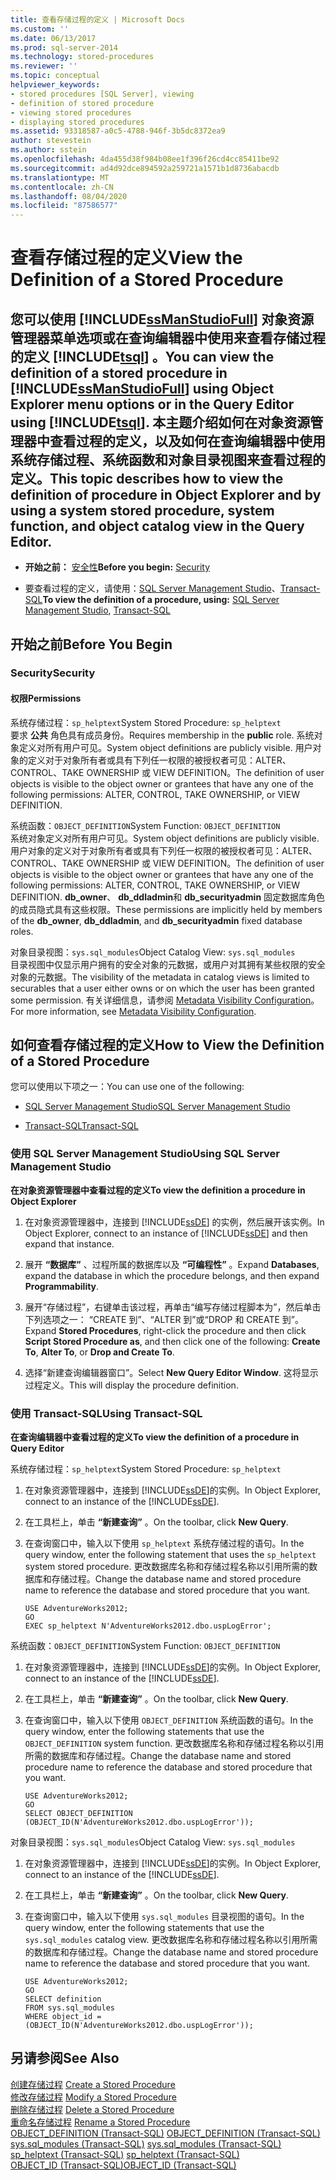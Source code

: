 ```yaml
---
title: 查看存储过程的定义 | Microsoft Docs
ms.custom: ''
ms.date: 06/13/2017
ms.prod: sql-server-2014
ms.technology: stored-procedures
ms.reviewer: ''
ms.topic: conceptual
helpviewer_keywords:
- stored procedures [SQL Server], viewing
- definition of stored procedure
- viewing stored procedures
- displaying stored procedures
ms.assetid: 93318587-a0c5-4788-946f-3b5dc8372ea9
author: stevestein
ms.author: sstein
ms.openlocfilehash: 4da455d38f984b08ee1f396f26cd4cc85411be92
ms.sourcegitcommit: ad4d92dce894592a259721a1571b1d8736abacdb
ms.translationtype: MT
ms.contentlocale: zh-CN
ms.lasthandoff: 08/04/2020
ms.locfileid: "87586577"
---
```

# <a name="view-the-definition-of-a-stored-procedure"></a><span data-ttu-id="982f8-102">查看存储过程的定义</span><span class="sxs-lookup"><span data-stu-id="982f8-102">View the Definition of a Stored Procedure</span></span>
    
##  <a name="you-can-view-the-definition-of-a-stored-procedure-in-ssmanstudiofull-using-object-explorer-menu-options-or-in-the-query-editor-using-tsql-this-topic-describes-how-to-view-the-definition-of-procedure-in-object-explorer-and-by-using-a-system-stored-procedure-system-function-and-object-catalog-view-in-the-query-editor"></a><a name="Top"></a><span data-ttu-id="982f8-103">您可以使用 [!INCLUDE[ssManStudioFull](../../includes/ssmanstudiofull-md.md)] 对象资源管理器菜单选项或在查询编辑器中使用来查看存储过程的定义 [!INCLUDE[tsql](../../includes/tsql-md.md)] 。</span><span class="sxs-lookup"><span data-stu-id="982f8-103">You can view the definition of a stored procedure in [!INCLUDE[ssManStudioFull](../../includes/ssmanstudiofull-md.md)] using Object Explorer menu options or in the Query Editor using [!INCLUDE[tsql](../../includes/tsql-md.md)].</span></span> <span data-ttu-id="982f8-104">本主题介绍如何在对象资源管理器中查看过程的定义，以及如何在查询编辑器中使用系统存储过程、系统函数和对象目录视图来查看过程的定义。</span><span class="sxs-lookup"><span data-stu-id="982f8-104">This topic describes how to view the definition of procedure in Object Explorer and by using a system stored procedure, system function, and object catalog view in the Query Editor.</span></span>  
  
-   <span data-ttu-id="982f8-105">**开始之前：** [安全性](#Security)</span><span class="sxs-lookup"><span data-stu-id="982f8-105">**Before you begin:**  [Security](#Security)</span></span>  
  
-   <span data-ttu-id="982f8-106">要查看过程的定义，请使用：[SQL Server Management Studio](#SSMSProcedure)、[Transact-SQL](#TsqlProcedure)</span><span class="sxs-lookup"><span data-stu-id="982f8-106">**To view the definition of a procedure, using:**  [SQL Server Management Studio](#SSMSProcedure), [Transact-SQL](#TsqlProcedure)</span></span>  
  
##  <a name="before-you-begin"></a><a name="BeforeYouBegin"></a> <span data-ttu-id="982f8-107">开始之前</span><span class="sxs-lookup"><span data-stu-id="982f8-107">Before You Begin</span></span>  
  
###  <a name="security"></a><a name="Security"></a> <span data-ttu-id="982f8-108">Security</span><span class="sxs-lookup"><span data-stu-id="982f8-108">Security</span></span>  
  
####  <a name="permissions"></a><a name="Permissions"></a> <span data-ttu-id="982f8-109">权限</span><span class="sxs-lookup"><span data-stu-id="982f8-109">Permissions</span></span>  
 <span data-ttu-id="982f8-110">系统存储过程：`sp_helptext`</span><span class="sxs-lookup"><span data-stu-id="982f8-110">System Stored Procedure: `sp_helptext`</span></span>  
 <span data-ttu-id="982f8-111">要求 **公共** 角色具有成员身份。</span><span class="sxs-lookup"><span data-stu-id="982f8-111">Requires membership in the **public** role.</span></span> <span data-ttu-id="982f8-112">系统对象定义对所有用户可见。</span><span class="sxs-lookup"><span data-stu-id="982f8-112">System object definitions are publicly visible.</span></span> <span data-ttu-id="982f8-113">用户对象的定义对于对象所有者或具有下列任一权限的被授权者可见：ALTER、CONTROL、TAKE OWNERSHIP 或 VIEW DEFINITION。</span><span class="sxs-lookup"><span data-stu-id="982f8-113">The definition of user objects is visible to the object owner or grantees that have any one of the following permissions: ALTER, CONTROL, TAKE OWNERSHIP, or VIEW DEFINITION.</span></span>  
  
 <span data-ttu-id="982f8-114">系统函数：`OBJECT_DEFINITION`</span><span class="sxs-lookup"><span data-stu-id="982f8-114">System Function: `OBJECT_DEFINITION`</span></span>  
 <span data-ttu-id="982f8-115">系统对象定义对所有用户可见。</span><span class="sxs-lookup"><span data-stu-id="982f8-115">System object definitions are publicly visible.</span></span> <span data-ttu-id="982f8-116">用户对象的定义对于对象所有者或具有下列任一权限的被授权者可见：ALTER、CONTROL、TAKE OWNERSHIP 或 VIEW DEFINITION。</span><span class="sxs-lookup"><span data-stu-id="982f8-116">The definition of user objects is visible to the object owner or grantees that have any one of the following permissions: ALTER, CONTROL, TAKE OWNERSHIP, or VIEW DEFINITION.</span></span> <span data-ttu-id="982f8-117">**db_owner**、 **db_ddladmin**和 **db_securityadmin** 固定数据库角色的成员隐式具有这些权限。</span><span class="sxs-lookup"><span data-stu-id="982f8-117">These permissions are implicitly held by members of the **db_owner**, **db_ddladmin**, and **db_securityadmin** fixed database roles.</span></span>  
  
 <span data-ttu-id="982f8-118">对象目录视图：`sys.sql_modules`</span><span class="sxs-lookup"><span data-stu-id="982f8-118">Object Catalog View: `sys.sql_modules`</span></span>  
 <span data-ttu-id="982f8-119">目录视图中仅显示用户拥有的安全对象的元数据，或用户对其拥有某些权限的安全对象的元数据。</span><span class="sxs-lookup"><span data-stu-id="982f8-119">The visibility of the metadata in catalog views is limited to securables that a user either owns or on which the user has been granted some permission.</span></span> <span data-ttu-id="982f8-120">有关详细信息，请参阅 [Metadata Visibility Configuration](../security/metadata-visibility-configuration.md)。</span><span class="sxs-lookup"><span data-stu-id="982f8-120">For more information, see [Metadata Visibility Configuration](../security/metadata-visibility-configuration.md).</span></span>  
  
##  <a name="how-to-view-the-definition-of-a-stored-procedure"></a><a name="Procedures"></a> <span data-ttu-id="982f8-121">如何查看存储过程的定义</span><span class="sxs-lookup"><span data-stu-id="982f8-121">How to View the Definition of a Stored Procedure</span></span>  
 <span data-ttu-id="982f8-122">您可以使用以下项之一：</span><span class="sxs-lookup"><span data-stu-id="982f8-122">You can use one of the following:</span></span>  
  
-   [<span data-ttu-id="982f8-123">SQL Server Management Studio</span><span class="sxs-lookup"><span data-stu-id="982f8-123">SQL Server Management Studio</span></span>](#SSMSProcedure)  
  
-   [<span data-ttu-id="982f8-124">Transact-SQL</span><span class="sxs-lookup"><span data-stu-id="982f8-124">Transact-SQL</span></span>](#TsqlProcedure)  
  
###  <a name="using-sql-server-management-studio"></a><a name="SSMSProcedure"></a> <span data-ttu-id="982f8-125">使用 SQL Server Management Studio</span><span class="sxs-lookup"><span data-stu-id="982f8-125">Using SQL Server Management Studio</span></span>  
 <span data-ttu-id="982f8-126">**在对象资源管理器中查看过程的定义**</span><span class="sxs-lookup"><span data-stu-id="982f8-126">**To view the definition a procedure in Object Explorer**</span></span>  
  
1.  <span data-ttu-id="982f8-127">在对象资源管理器中，连接到 [!INCLUDE[ssDE](../../includes/ssde-md.md)] 的实例，然后展开该实例。</span><span class="sxs-lookup"><span data-stu-id="982f8-127">In Object Explorer, connect to an instance of [!INCLUDE[ssDE](../../includes/ssde-md.md)] and then expand that instance.</span></span>  
  
2.  <span data-ttu-id="982f8-128">展开 **“数据库”** 、过程所属的数据库以及 **“可编程性”** 。</span><span class="sxs-lookup"><span data-stu-id="982f8-128">Expand **Databases**, expand the database in which the procedure belongs, and then expand **Programmability**.</span></span>  
  
3.  <span data-ttu-id="982f8-129">展开“存储过程”，右键单击该过程，再单击“编写存储过程脚本为”，然后单击下列选项之一： “CREATE 到”、“ALTER 到”或“DROP 和 CREATE 到”。</span><span class="sxs-lookup"><span data-stu-id="982f8-129">Expand **Stored Procedures**, right-click the procedure and then click **Script Stored Procedure as**, and then click one of the following: **Create To**, **Alter To**, or **Drop and Create To**.</span></span>  
  
4.  <span data-ttu-id="982f8-130">选择“新建查询编辑器窗口”。</span><span class="sxs-lookup"><span data-stu-id="982f8-130">Select **New Query Editor Window**.</span></span> <span data-ttu-id="982f8-131">这将显示过程定义。</span><span class="sxs-lookup"><span data-stu-id="982f8-131">This will display the procedure definition.</span></span>  
  
###  <a name="using-transact-sql"></a><a name="TsqlProcedure"></a> <span data-ttu-id="982f8-132">使用 Transact-SQL</span><span class="sxs-lookup"><span data-stu-id="982f8-132">Using Transact-SQL</span></span>  
 <span data-ttu-id="982f8-133">**在查询编辑器中查看过程的定义**</span><span class="sxs-lookup"><span data-stu-id="982f8-133">**To view the definition of a procedure in Query Editor**</span></span>  
  
 <span data-ttu-id="982f8-134">系统存储过程：`sp_helptext`</span><span class="sxs-lookup"><span data-stu-id="982f8-134">System Stored Procedure: `sp_helptext`</span></span>  
 1.  <span data-ttu-id="982f8-135">在对象资源管理器中，连接到 [!INCLUDE[ssDE](../../includes/ssde-md.md)]的实例。</span><span class="sxs-lookup"><span data-stu-id="982f8-135">In Object Explorer, connect to an instance of the [!INCLUDE[ssDE](../../includes/ssde-md.md)].</span></span>  
  
2.  <span data-ttu-id="982f8-136">在工具栏上，单击 **“新建查询”** 。</span><span class="sxs-lookup"><span data-stu-id="982f8-136">On the toolbar, click **New Query**.</span></span>  
  
3.  <span data-ttu-id="982f8-137">在查询窗口中，输入以下使用 `sp_helptext` 系统存储过程的语句。</span><span class="sxs-lookup"><span data-stu-id="982f8-137">In the query window, enter the following statement that uses the `sp_helptext` system stored procedure.</span></span> <span data-ttu-id="982f8-138">更改数据库名称和存储过程名称以引用所需的数据库和存储过程。</span><span class="sxs-lookup"><span data-stu-id="982f8-138">Change the database name and stored procedure name to reference the database and stored procedure that you want.</span></span>  
  
    ```  
    USE AdventureWorks2012;  
    GO  
    EXEC sp_helptext N'AdventureWorks2012.dbo.uspLogError';  
    ```  
  
 <span data-ttu-id="982f8-139">系统函数：`OBJECT_DEFINITION`</span><span class="sxs-lookup"><span data-stu-id="982f8-139">System Function: `OBJECT_DEFINITION`</span></span>  
 1.  <span data-ttu-id="982f8-140">在对象资源管理器中，连接到 [!INCLUDE[ssDE](../../includes/ssde-md.md)]的实例。</span><span class="sxs-lookup"><span data-stu-id="982f8-140">In Object Explorer, connect to an instance of the [!INCLUDE[ssDE](../../includes/ssde-md.md)].</span></span>  
  
2.  <span data-ttu-id="982f8-141">在工具栏上，单击 **“新建查询”** 。</span><span class="sxs-lookup"><span data-stu-id="982f8-141">On the toolbar, click **New Query**.</span></span>  
  
3.  <span data-ttu-id="982f8-142">在查询窗口中，输入以下使用 `OBJECT_DEFINITION` 系统函数的语句。</span><span class="sxs-lookup"><span data-stu-id="982f8-142">In the query window, enter the following statements that use the `OBJECT_DEFINITION` system function.</span></span> <span data-ttu-id="982f8-143">更改数据库名称和存储过程名称以引用所需的数据库和存储过程。</span><span class="sxs-lookup"><span data-stu-id="982f8-143">Change the database name and stored procedure name to reference the database and stored procedure that you want.</span></span>  
  
    ```  
    USE AdventureWorks2012;  
    GO  
    SELECT OBJECT_DEFINITION (OBJECT_ID(N'AdventureWorks2012.dbo.uspLogError'));  
    ```  
  
 <span data-ttu-id="982f8-144">对象目录视图：`sys.sql_modules`</span><span class="sxs-lookup"><span data-stu-id="982f8-144">Object Catalog View: `sys.sql_modules`</span></span>  
 1.  <span data-ttu-id="982f8-145">在对象资源管理器中，连接到 [!INCLUDE[ssDE](../../includes/ssde-md.md)]的实例。</span><span class="sxs-lookup"><span data-stu-id="982f8-145">In Object Explorer, connect to an instance of the [!INCLUDE[ssDE](../../includes/ssde-md.md)].</span></span>  
  
2.  <span data-ttu-id="982f8-146">在工具栏上，单击 **“新建查询”** 。</span><span class="sxs-lookup"><span data-stu-id="982f8-146">On the toolbar, click **New Query**.</span></span>  
  
3.  <span data-ttu-id="982f8-147">在查询窗口中，输入以下使用 `sys.sql_modules` 目录视图的语句。</span><span class="sxs-lookup"><span data-stu-id="982f8-147">In the query window, enter the following statements that use the `sys.sql_modules` catalog view.</span></span> <span data-ttu-id="982f8-148">更改数据库名称和存储过程名称以引用所需的数据库和存储过程。</span><span class="sxs-lookup"><span data-stu-id="982f8-148">Change the database name and stored procedure name to reference the database and stored procedure that you want.</span></span>  
  
    ```  
    USE AdventureWorks2012;  
    GO  
    SELECT definition  
    FROM sys.sql_modules  
    WHERE object_id = (OBJECT_ID(N'AdventureWorks2012.dbo.uspLogError'));  
    ```  
  
## <a name="see-also"></a><span data-ttu-id="982f8-149">另请参阅</span><span class="sxs-lookup"><span data-stu-id="982f8-149">See Also</span></span>  
 <span data-ttu-id="982f8-150">[创建存储过程](create-a-stored-procedure.md) </span><span class="sxs-lookup"><span data-stu-id="982f8-150">[Create a Stored Procedure](create-a-stored-procedure.md) </span></span>  
 <span data-ttu-id="982f8-151">[修改存储过程](modify-a-stored-procedure.md) </span><span class="sxs-lookup"><span data-stu-id="982f8-151">[Modify a Stored Procedure](modify-a-stored-procedure.md) </span></span>  
 <span data-ttu-id="982f8-152">[删除存储过程](delete-a-stored-procedure.md) </span><span class="sxs-lookup"><span data-stu-id="982f8-152">[Delete a Stored Procedure](delete-a-stored-procedure.md) </span></span>  
 <span data-ttu-id="982f8-153">[重命名存储过程](rename-a-stored-procedure.md) </span><span class="sxs-lookup"><span data-stu-id="982f8-153">[Rename a Stored Procedure](rename-a-stored-procedure.md) </span></span>  
 <span data-ttu-id="982f8-154">[OBJECT_DEFINITION (Transact-SQL)](/sql/t-sql/functions/object-definition-transact-sql) </span><span class="sxs-lookup"><span data-stu-id="982f8-154">[OBJECT_DEFINITION &#40;Transact-SQL&#41;](/sql/t-sql/functions/object-definition-transact-sql) </span></span>  
 <span data-ttu-id="982f8-155">[sys.sql_modules (Transact-SQL)](/sql/relational-databases/system-catalog-views/sys-sql-modules-transact-sql) </span><span class="sxs-lookup"><span data-stu-id="982f8-155">[sys.sql_modules &#40;Transact-SQL&#41;](/sql/relational-databases/system-catalog-views/sys-sql-modules-transact-sql) </span></span>  
 <span data-ttu-id="982f8-156">[sp_helptext (Transact-SQL)](/sql/relational-databases/system-stored-procedures/sp-helptext-transact-sql) </span><span class="sxs-lookup"><span data-stu-id="982f8-156">[sp_helptext &#40;Transact-SQL&#41;](/sql/relational-databases/system-stored-procedures/sp-helptext-transact-sql) </span></span>  
 [<span data-ttu-id="982f8-157">OBJECT_ID (Transact-SQL)</span><span class="sxs-lookup"><span data-stu-id="982f8-157">OBJECT_ID &#40;Transact-SQL&#41;</span></span>](/sql/t-sql/functions/object-id-transact-sql)  
  
  
